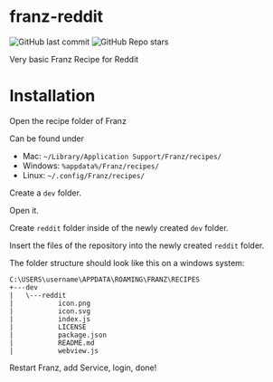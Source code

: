 # franz-reddit

![GitHub last commit](https://img.shields.io/github/last-commit/nnk95/franz-reddit?style=for-the-badge) ![GitHub Repo stars](https://img.shields.io/github/stars/nnk95/franz-reddit?style=for-the-badge)

Very basic Franz Recipe for Reddit

# Installation
Open the recipe folder of Franz

Can be found under

* Mac: `~/Library/Application Support/Franz/recipes/`
* Windows: `%appdata%/Franz/recipes/`
* Linux: `~/.config/Franz/recipes/`

Create a `dev` folder.

Open it.

Create `reddit` folder inside of the newly created `dev` folder.

Insert the files of the repository into the newly created `reddit` folder.

The folder structure should look like this on a windows system:

```
C:\USERS\username\APPDATA\ROAMING\FRANZ\RECIPES
+---dev
|   \---reddit
|           icon.png
|           icon.svg
|           index.js
|           LICENSE
|           package.json
|           README.md
|           webview.js
```

Restart Franz, add Service, login, done!
